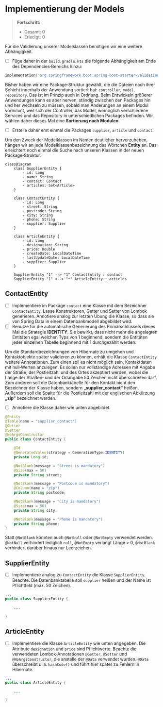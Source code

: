 
# Implementierung der Models
> **Fortschritt:** <!-- wird live gezählt -->
> - Gesamt: <span id="t-total">0</span>
> - Erledigt: <span id="t-done">0</span>

Für die Validierung unserer Modelklassen benötigen wir eine weitere Abhängigkeit. 
- [ ] Füge daher in der `build.gradle.kts` die folgende Abhängigkeit am Ende des Dependencies‑Bereichs hinzu:

```kotlin
implementation("org.springframework.boot:spring-boot-starter-validation")
```

Bisher haben wir eine Package‑Struktur gewählt, die die Dateien nach ihrer Schicht innerhalb der Anwendung sortiert hat: `controller`, `model`, `repository`. Das ist im Prinzip auch in Ordnung. Beim Entwickeln größerer Anwendungen kann es aber nerven, ständig zwischen den Packages hin und her wechseln zu müssen, sobald man Änderungen an einem Modul vornimmt, weil sich der Controller, das Model, womöglich verschiedene Services und das Repository in unterschiedlichen Packages befinden. Wir wählen daher dieses Mal eine **Sortierung nach Modulen**. 
- [ ] Erstelle daher erst einmal die Packages `supplier`, `article` und `contact`.

Um den Zweck der Modelklassen im Namen deutlicher hervorzuheben, hängen wir an jede Modelklassenbezeichnung das Wörtchen **Entity** an. Das erleichtert noch einmal die Suche nach unseren Klassen in der neuen Package‑Struktur.

```mermaid
classDiagram
    class SupplierEntity {
        - id: Long
        - name: String
        - contact: Contact
        - articles: Set<Article>
    }

    class ContactEntity {
        - id: Long
        - street: String
        - postcode: String
        - city: String
        - phone: String
        - supplier: Supplier
    }

    class ArticleEntity {
        - id: Long
        - designation: String
        - price: Double
        - createDate: LocalDateTime
        - lastUpdateDate: LocalDateTime
        - supplier: Supplier
    }

    SupplierEntity "1" --> "1" ContactEntity : contact
    SupplierEntity "1" <--> "*" ArticleEntity : articles
```

## ContactEntity

- [ ] Implementiere im Package `contact` eine Klasse mit dem Bezeichner `ContactEntity`. Lasse Konstruktoren, Getter und Setter von Lombok generieren. Annotiere analog zur letzten Übung die Klasse, so dass sie von Spring Data in einem Datenbankmodell abgebildet wird. 
- [ ] Benutze für die automatische Generierung des Primärschlüssels dieses Mal die Strategie **IDENTITY**. Sie bewirkt, dass nicht mehr die angelegten Entitäten egal welchen Typs von 1 beginnend, sondern die Entitäten jeder einzelnen Tabelle beginnend mit 1 durchgezählt werden.

Um die Standardbezeichnungen von Hibernate zu umgehen und Kontaktobjekte später validieren zu können, erhält die Klasse `ContactEntity` weitere Annotationen. Zum einen soll es nicht möglich sein, Kontaktdaten mit null‑Werten anzulegen. Es sollen nur vollständige Adressen mit Angabe der Straße, der Postleitzahl und des Ortes akzeptiert werden, wobei die Länge der Straßen‑ und der Ortangabe 50 Zeichen nicht überschreiten darf. Zum anderen soll die Datenbanktabelle für den Kontakt nicht den Bezeichner der Klasse haben, sondern **„supplier_contact“** heißen. Außerdem soll die Spalte für die Postleitzahl mit der englischen Abkürzung **„zip“** bezeichnet werden. 
- [ ] Annotiere die Klasse daher wie unten abgebildet.

```java
@Entity
@Table(name = "supplier_contact")
@Getter
@Setter
@NoArgsConstructor
public class ContactEntity {

    @Id
    @GeneratedValue(strategy = GenerationType.IDENTITY)
    private Long id;

    @NotBlank(message = "Street is mandatory")
    @Size(max = 50)
    private String street;

    @NotBlank(message = "Postcode is mandatory")
    @Column(name = "zip")
    private String postcode;

    @NotBlank(message = "City is mandatory")
    @Size(max = 50)
    private String city;

    @NotBlank(message = "Phone is mandatory")
    private String phone;
}
```

Statt `@NotBlank` könnten auch `@NotNull` oder `@NotEmpty` verwendet werden. `@NotNull` verhindert lediglich `null`, `@NotEmpty` verlangt Länge > 0, `@NotBlank` verhindert darüber hinaus nur Leerzeichen.

## SupplierEntity

- [ ] Implementiere analog zu `ContactEntity` die Klasse `SupplierEntity`. Beachte: Die Datenbanktabelle soll `supplier` heißen und der Name ist Pflichtfeld (max. 50 Zeichen).

```java
...
public class SupplierEntity {

    ...

}
```

## ArticleEntity

- [ ] Implementiere die Klasse `ArticleEntity` wie unten angegeben. Die Attribute `designation` und `price` sind Pflichtwerte. Beachte die verwendeten Lombok‑Annotationen `@Getter`, `@Setter` und `@NoArgsConstructor`, die anstelle der `@Data` verwendet wurden. `@Data` überschreibt u. a. `hashCode()` und führt hier später zu Fehlern in Hibernate.

```java
...
public class ArticleEntity {

    ...

}
```
